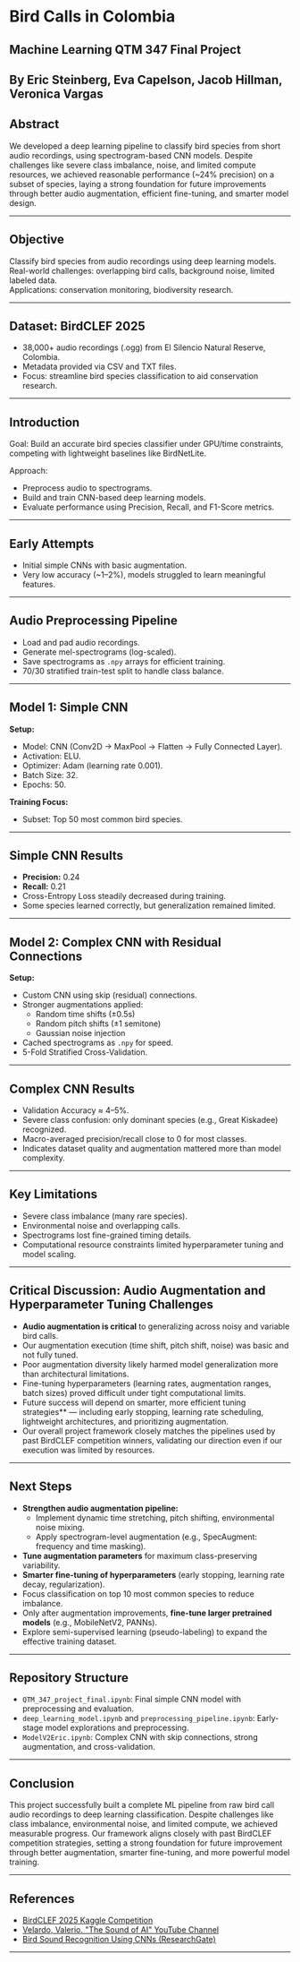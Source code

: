 # Bird Calls in Colombia
## Machine Learning QTM 347 Final Project
## By Eric Steinberg, Eva Capelson, Jacob Hillman, Veronica Vargas

## Abstract
We developed a deep learning pipeline to classify bird species from short audio recordings, using spectrogram-based CNN models. Despite challenges like severe class imbalance, noise, and limited compute resources, we achieved reasonable performance (~24% precision) on a subset of species, laying a strong foundation for future improvements through better audio augmentation, efficient fine-tuning, and smarter model design.

---

## Objective
Classify bird species from audio recordings using deep learning models.  
Real-world challenges: overlapping bird calls, background noise, limited labeled data.  
Applications: conservation monitoring, biodiversity research.

---

## Dataset: BirdCLEF 2025
- 38,000+ audio recordings (.ogg) from El Silencio Natural Reserve, Colombia.
- Metadata provided via CSV and TXT files.
- Focus: streamline bird species classification to aid conservation research.

---

## Introduction
Goal: Build an accurate bird species classifier under GPU/time constraints, competing with lightweight baselines like BirdNetLite.

Approach:
- Preprocess audio to spectrograms.
- Build and train CNN-based deep learning models.
- Evaluate performance using Precision, Recall, and F1-Score metrics.

---

## Early Attempts
- Initial simple CNNs with basic augmentation.
- Very low accuracy (~1–2%), models struggled to learn meaningful features.

---

## Audio Preprocessing Pipeline
- Load and pad audio recordings.
- Generate mel-spectrograms (log-scaled).
- Save spectrograms as `.npy` arrays for efficient training.
- 70/30 stratified train-test split to handle class balance.

---

## Model 1: Simple CNN

**Setup:**
- Model: CNN (Conv2D → MaxPool → Flatten → Fully Connected Layer).
- Activation: ELU.
- Optimizer: Adam (learning rate 0.001).
- Batch Size: 32.
- Epochs: 50.

**Training Focus:**
- Subset: Top 50 most common bird species.

---

## Simple CNN Results
- **Precision:** 0.24
- **Recall:** 0.21
- Cross-Entropy Loss steadily decreased during training.
- Some species learned correctly, but generalization remained limited.

---

## Model 2: Complex CNN with Residual Connections

**Setup:**
- Custom CNN using skip (residual) connections.
- Stronger augmentations applied:
  - Random time shifts (±0.5s)
  - Random pitch shifts (±1 semitone)
  - Gaussian noise injection
- Cached spectrograms as `.npy` for speed.
- 5-Fold Stratified Cross-Validation.

---

## Complex CNN Results
- Validation Accuracy ≈ 4–5%.
- Severe class confusion: only dominant species (e.g., Great Kiskadee) recognized.
- Macro-averaged precision/recall close to 0 for most classes.
- Indicates dataset quality and augmentation mattered more than model complexity.

---

## Key Limitations
- Severe class imbalance (many rare species).
- Environmental noise and overlapping calls.
- Spectrograms lost fine-grained timing details.
- Computational resource constraints limited hyperparameter tuning and model scaling.

---

## Critical Discussion: Audio Augmentation and Hyperparameter Tuning Challenges
- **Audio augmentation is critical** to generalizing across noisy and variable bird calls.
- Our augmentation execution (time shift, pitch shift, noise) was basic and not fully tuned.
- Poor augmentation diversity likely harmed model generalization more than architectural limitations.
- Fine-tuning hyperparameters (learning rates, augmentation ranges, batch sizes) proved difficult under tight computational limits.
- Future success will depend on smarter, more efficient tuning strategies** — including early stopping, learning rate scheduling, lightweight architectures, and prioritizing augmentation.
- Our overall project framework closely matches the pipelines used by past BirdCLEF competition winners, validating our direction even if our execution was limited by resources.

---

## Next Steps
- **Strengthen audio augmentation pipeline:**
  - Implement dynamic time stretching, pitch shifting, environmental noise mixing.
  - Apply spectrogram-level augmentation (e.g., SpecAugment: frequency and time masking).
- **Tune augmentation parameters** for maximum class-preserving variability.
- **Smarter fine-tuning of hyperparameters** (early stopping, learning rate decay, regularization).
- Focus classification on top 10 most common species to reduce imbalance.
- Only after augmentation improvements, **fine-tune larger pretrained models** (e.g., MobileNetV2, PANNs).
- Explore semi-supervised learning (pseudo-labeling) to expand the effective training dataset.

---

## Repository Structure
- `QTM_347_project_final.ipynb`: Final simple CNN model with preprocessing and evaluation.
- `deep_learning_model.ipynb` and `preprocessing_pipeline.ipynb`: Early-stage model explorations and preprocessing.
- `ModelV2Eric.ipynb`: Complex CNN with skip connections, strong augmentation, and cross-validation.

---

## Conclusion
This project successfully built a complete ML pipeline from raw bird call audio recordings to deep learning classification. Despite challenges like class imbalance, environmental noise, and limited compute, we achieved measurable progress. Our framework aligns closely with past BirdCLEF competition strategies, setting a strong foundation for future improvement through better augmentation, smarter fine-tuning, and more powerful model training.

---

## References
- [BirdCLEF 2025 Kaggle Competition](https://www.kaggle.com/competitions/birdclef-2025)
- [Velardo, Valerio. "The Sound of AI" YouTube Channel](https://www.youtube.com/@ValerioVelardoTheSoundofAI)
- [Bird Sound Recognition Using CNNs (ResearchGate)](https://www.researchgate.net/publication/334163277_Bird_Sound_Recognition_Using_a_Convolutional_Neural_Network)

---
